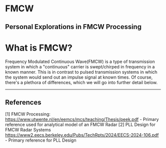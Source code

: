 # FMCW
Personal Explorations in FMCW Processing 
--- 
# What is FMCW? 
Frequency Modulated Continuous Wave(FMCW) is a type of transmission system in which a "continuous" carrier is swept/chirped in frequency in a known manner. This is in contrast to pulsed transmission systems in which the system would send out an impulse signal at known times. Of course, there's a plethora of differences, which we will go into further detail below. 





--- 
## References
[1] FMCW Processing: https://www.utwente.nl/en/eemcs/mcs/teaching/Thesis/peek.pdf
    - Primary reference used for analytical model of an FMCW Radar
[2] PLL Design for FMCW Radar Systems https://www2.eecs.berkeley.edu/Pubs/TechRpts/2024/EECS-2024-106.pdf
    - Primary reference for PLL Design